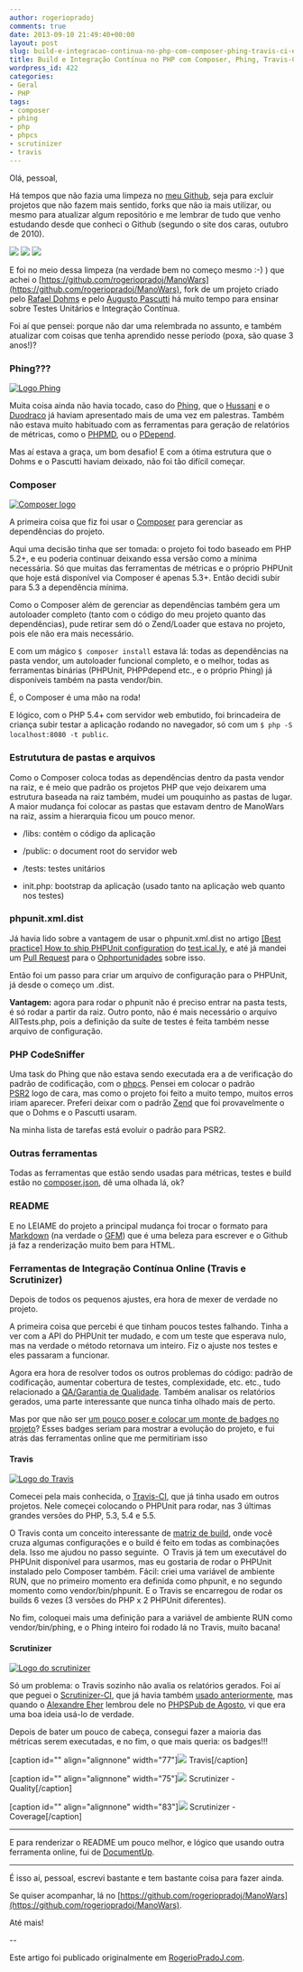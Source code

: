 ```yaml
---
author: rogeriopradoj
comments: true
date: 2013-09-10 21:49:40+00:00
layout: post
slug: build-e-integracao-continua-no-php-com-composer-phing-travis-ci-e-scrutinizer-ci
title: Build e Integração Contínua no PHP com Composer, Phing, Travis-CI e Scrutinizer-CI
wordpress_id: 422
categories:
- Geral
- PHP
tags:
- composer
- phing
- php
- phpcs
- scrutinizer
- travis
---
```


Olá, pessoal,

Há tempos que não fazia uma limpeza no [meu Github](https://github.com/rogeriopradoj), seja para excluir projetos que não fazem mais sentido, forks que não ia mais utilizar, ou mesmo para atualizar algum repositório e me lembrar de tudo que venho estudando desde que conheci o Github (segundo o site dos caras, outubro de 2010).


[![](https://travis-ci.org/rogeriopradoj/ManoWars.png?branch=master)](https://travis-ci.org/rogeriopradoj/ManoWars) [![](https://scrutinizer-ci.com/g/rogeriopradoj/ManoWars/badges/quality-score.png?s=f1b7894e3ada78b8ea81da9f790ea7e3b89f8779)](https://scrutinizer-ci.com/g/rogeriopradoj/ManoWars/) [![](https://scrutinizer-ci.com/g/rogeriopradoj/ManoWars/badges/coverage.png?s=ee15ca0f9e783a480f056ff32247a044477b00d6)](https://scrutinizer-ci.com/g/rogeriopradoj/ManoWars/)


E foi no meio dessa limpeza (na verdade bem no começo mesmo :-) ) que achei o [https://github.com/rogeriopradoj/ManoWars](https://github.com/rogeriopradoj/ManoWars), fork de um projeto criado pelo [Rafael Dohms](https://github.com/rdohms) e pelo [Augusto Pascutti](https://github.com/augustohp) há muito tempo para ensinar sobre Testes Unitários e Integração Contínua.

Foi aí que pensei: porque não dar uma relembrada no assunto, e também atualizar com coisas que tenha aprendido nesse período (poxa, são quase 3 anos!)?


### Phing???


[![Logo Phing](http://www.phing.info/trac/chrome/site/logo.gif)](http://www.phing.info/)

Muita coisa ainda não havia tocado, caso do [Phing](http://www.phing.info/), que o [Hussani](https://speakerdeck.com/hussani/automacao-e-deploy-com-phing) e o [Duodraco](http://www.slideshare.net/duodraco/phing-14008532) já haviam apresentado mais de uma vez em palestras. Também não estava muito habituado com as ferramentas para geração de relatórios de métricas, como o [PHPMD](http://phpmd.org/), ou o [PDepend](http://pdepend.org/).

Mas aí estava a graça, um bom desafio! E com a ótima estrutura que o Dohms e o Pascutti haviam deixado, não foi tão difícil começar.


### Composer


[![Composer logo](http://getcomposer.org/img/logo-composer-transparent.png)](http://getcomposer.org/)

A primeira coisa que fiz foi usar o [Composer](http://getcomposer.org/) para gerenciar as dependências do projeto.

Aqui uma decisão tinha que ser tomada: o projeto foi todo baseado em PHP 5.2+, e eu poderia continuar deixando essa versão como a mínima necessária. Só que muitas das ferramentas de métricas e o próprio PHPUnit que hoje está disponível via Composer é apenas 5.3+. Então decidi subir para 5.3 a dependência mínima.

Como o Composer além de gerenciar as dependências também gera um autoloader completo (tanto com o código do meu projeto quanto das dependências), pude retirar sem dó o Zend/Loader que estava no projeto, pois ele não era mais necessário.

E com um mágico `$ composer install` estava lá: todas as dependências na pasta vendor, um autoloader funcional completo, e o melhor, todas as ferramentas binárias (PHPUnit, PHPPdepend etc., e o próprio Phing) já disponíveis também na pasta vendor/bin.

É, o Composer é uma mão na roda!

E lógico, com o PHP 5.4+ com servidor web embutido, foi brincadeira de criança subir testar a aplicação rodando no navegador, só com um `$ php -S localhost:8080 -t public`.


### Estrututura de pastas e arquivos


Como o Composer coloca todas as dependências dentro da pasta vendor na raiz, e é meio que padrão os projetos PHP que vejo deixarem uma estrutura baseada na raiz também, mudei um pouquinho as pastas de lugar. A maior mudança foi colocar as pastas que estavam dentro de ManoWars na raiz, assim a hierarquia ficou um pouco menor.



	
  * /libs: contém o código da aplicação

	
  * /public: o document root do servidor web

	
  * /tests: testes unitários

	
  * init.php: bootstrap da aplicação (usado tanto na aplicação web quanto nos testes)




### phpunit.xml.dist


Já havia lido sobre a vantagem de usar o phpunit.xml.dist no artigo [[Best practice] How to ship PHPUnit configuration](http://www.testically.org/2010/08/24/best-practice-how-to-ship-phpunit-configuration/) do [test.ical.ly](http://www.testically.org/), e até já mandei um [Pull Request](https://github.com/iMastersDev/oportunidades/commit/2b86607230644a0eebc22fe9174ae27434d9a8ae) para o [Ophportunidades](https://github.com/iMastersDev/oportunidades) sobre isso.

Então foi um passo para criar um arquivo de configuração para o PHPUnit, já desde o começo um .dist.

**Vantagem:** agora para rodar o phpunit não é preciso entrar na pasta tests, é só rodar a partir da raiz. Outro ponto, não é mais necessário o arquivo AllTests.php, pois a definição da suíte de testes é feita também nesse arquivo de configuração.


### PHP CodeSniffer


Uma task do Phing que não estava sendo executada era a de verificação do padrão de codificação, com o [phpcs](https://github.com/squizlabs/PHP_CodeSniffer). Pensei em colocar o padrão [PSR2](http://www.php-fig.org/psr/2/) logo de cara, mas como o projeto foi feito a muito tempo, muitos erros iriam aparecer. Preferi deixar com o padrão [Zend](http://framework.zend.com/manual/1.12/en/coding-standard.coding-style.html) que foi provavelmente o que o Dohms e o Pascutti usaram.

Na minha lista de tarefas está evoluir o padrão para PSR2.


### Outras ferramentas


Todas as ferramentas que estão sendo usadas para métricas, testes e build estão no [composer.json](https://github.com/rogeriopradoj/ManoWars/blob/master/composer.json), dê uma olhada lá, ok?


### README


E no LEIAME do projeto a principal mudança foi trocar o formato para [Markdown](http://daringfireball.net/projects/markdown/) (na verdade o [GFM](https://help.github.com/articles/github-flavored-markdown)) que é uma beleza para escrever e o Github já faz a renderização muito bem para HTML.


### Ferramentas de Integração Contínua Online (Travis e Scrutinizer)


Depois de todos os pequenos ajustes, era hora de mexer de verdade no projeto.

A primeira coisa que percebi é que tinham poucos testes falhando. Tinha a ver com a API do PHPUnit ter mudado, e com um teste que esperava nulo, mas na verdade o método retornava um inteiro. Fiz o ajuste nos testes e eles passaram a funcionar.

Agora era hora de resolver todos os outros problemas do código: padrão de codificação, aumentar cobertura de testes, complexidade, etc. etc., tudo relacionado a [QA/Garantia de Qualidade](http://phpqatools.org/). Também analisar os relatórios gerados, uma parte interessante que nunca tinha olhado mais de perto.

Mas por que não ser [um pouco poser e colocar um monte de badges no projeto](https://poser.pugx.org/)? Esses badges seriam para mostrar a evolução do projeto, e fui atrás das ferramentas online que me permitiriam isso


#### Travis


[![Logo do Travis](http://rogeriopradoj.com/wp-content/uploads/2013/09/travis-logo.png)](https://travis-ci.org/)

Comecei pela mais conhecida, o [Travis-CI](https://travis-ci.org/), que já tinha usado em outros projetos. Nele começei colocando o PHPUnit para rodar, nas 3 últimas grandes versões do PHP, 5.3, 5.4 e 5.5.

O Travis conta um conceito interessante de [matriz de build](http://about.travis-ci.org/docs/user/build-configuration/#The-Build-Matrix), onde você cruza algumas configurações e o build é feito em todas as combinações dela. Isso me ajudou no passo seguinte.  O Travis já tem um executável do PHPUnit disponível para usarmos, mas eu gostaria de rodar o PHPUnit instalado pelo Composer também. Fácil: criei uma variável de ambiente RUN, que no primeiro momento era definida como phpunit, e no segundo momento como vendor/bin/phpunit. E o Travis se encarregou de rodar os builds 6 vezes (3 versões do PHP x 2 PHPUnit diferentes).

No fim, coloquei mais uma definição para a variável de ambiente RUN como vendor/bin/phing, e o Phing inteiro foi rodado lá no Travis, muito bacana!


#### Scrutinizer


[![Logo do scrutinizer](http://rogeriopradoj.com/wp-content/uploads/2013/09/scrutinizer-logo.png)](https://scrutinizer-ci.com/)

Só um problema: o Travis sozinho não avalia os relatórios gerados. Foi aí que peguei o [Scrutinizer-CI](https://scrutinizer-ci.com/), que já havia também [usado anteriormente](https://scrutinizer-ci.com/g/rogeriopradoj/base-php-codingdojo-vagrant/inspections), mas quando o [Alexandre Eher](https://github.com/EHER) lembrou dele no [PHPSPub de Agosto](http://phpsp.org.br/?s=phpub), vi que era uma boa ideia usá-lo de verdade.

Depois de bater um pouco de cabeça, consegui fazer a maioria das métricas serem executadas, e no fim, o que mais queria: os badges!!!

[caption id="" align="alignnone" width="77"][![](https://travis-ci.org/rogeriopradoj/ManoWars.png?branch=master)](https://travis-ci.org/rogeriopradoj/ManoWars) Travis[/caption]

[caption id="" align="alignnone" width="75"][![](https://scrutinizer-ci.com/g/rogeriopradoj/ManoWars/badges/quality-score.png?s=f1b7894e3ada78b8ea81da9f790ea7e3b89f8779)](https://scrutinizer-ci.com/g/rogeriopradoj/ManoWars/) Scrutinizer - Quality[/caption]

[caption id="" align="alignnone" width="83"][![](https://scrutinizer-ci.com/g/rogeriopradoj/ManoWars/badges/coverage.png?s=ee15ca0f9e783a480f056ff32247a044477b00d6)](https://scrutinizer-ci.com/g/rogeriopradoj/ManoWars/) Scrutinizer - Coverage[/caption]

---

E para renderizar o README um pouco melhor, e lógico que usando outra ferramenta online, fui de [DocumentUp](http://documentup.com/rogeriopradoj/manowars).

---

É isso aí, pessoal, escrevi bastante e tem bastante coisa para fazer ainda.

Se quiser acompanhar, lá no [https://github.com/rogeriopradoj/ManoWars](https://github.com/rogeriopradoj/ManoWars).

Até mais!



--

Este artigo foi publicado originalmente em [RogerioPradoJ.com](http://rogeriopradoj.com).
